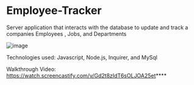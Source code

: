 # Employee-Tracker

Server application that interacts with the database to update and track a companies Employees , Jobs, and Departments

![image](https://user-images.githubusercontent.com/87501948/150621151-e6232fe8-a72a-4232-8ae6-f6164feb50d7.png)


Technologies used: Javascript, Node.js, Inquirer, and MySql

Walkthrough Video:  https://watch.screencastify.com/v/Gd2t8zIdT6sOLJOA25et****
